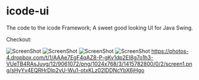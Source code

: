 icode-ui
========

The code to the icode Framework; A sweet good looking UI for Java Swing.

Checkout: 

![ScreenShot](https://www.dropbox.com/s/k0lsaqmtxclbmji/screen1.png?dl=1)
![ScreenShot](https://www.dropbox.com/s/hc9xstjd20kfxcx/screen2.png?dl=1)
![ScreenShot](https://www.dropbox.com/s/fvrkp3fkk6qwqpv/screen3.png?dl=1)
![ScreenShot](https://www.dropbox.com/s/htvt30n4r574xcu/screen4.png?dl=1)
https://photos-4.dropbox.com/t/1/AAAe7EgF4qAZ8-P-gKv1dp2EI8g7o1h3-VUeTB4RAsJuyg/12/9061072/png/1024x768/3/1415782800/0/2/screen1.png/sHyYv4EQRHrDlp2yU-Wu1-otxKLz02lDDNcYbX6jHgo
